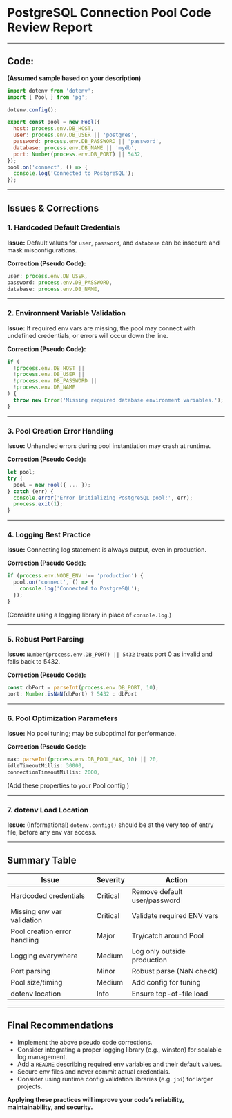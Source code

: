 # PostgreSQL Connection Pool Code Review Report

---

## Code:  
**(Assumed sample based on your description)**
```js
import dotenv from 'dotenv';
import { Pool } from 'pg';

dotenv.config();

export const pool = new Pool({
  host: process.env.DB_HOST,
  user: process.env.DB_USER || 'postgres',
  password: process.env.DB_PASSWORD || 'password',
  database: process.env.DB_NAME || 'mydb',
  port: Number(process.env.DB_PORT) || 5432,
});
pool.on('connect', () => {
  console.log('Connected to PostgreSQL');
});
```
---

## Issues & Corrections

### 1. Hardcoded Default Credentials
**Issue:** Default values for `user`, `password`, and `database` can be insecure and mask misconfigurations.

**Correction (Pseudo Code):**
```js
user: process.env.DB_USER,
password: process.env.DB_PASSWORD,
database: process.env.DB_NAME,
```

---

### 2. Environment Variable Validation
**Issue:** If required env vars are missing, the pool may connect with undefined credentials, or errors will occur down the line.

**Correction (Pseudo Code):**
```js
if (
  !process.env.DB_HOST ||
  !process.env.DB_USER ||
  !process.env.DB_PASSWORD ||
  !process.env.DB_NAME
) {
  throw new Error('Missing required database environment variables.');
}
```

---

### 3. Pool Creation Error Handling
**Issue:** Unhandled errors during pool instantiation may crash at runtime.

**Correction (Pseudo Code):**
```js
let pool;
try {
  pool = new Pool({ ... });
} catch (err) {
  console.error('Error initializing PostgreSQL pool:', err);
  process.exit(1);
}
```

---

### 4. Logging Best Practice
**Issue:** Connecting log statement is always output, even in production.

**Correction (Pseudo Code):**
```js
if (process.env.NODE_ENV !== 'production') {
  pool.on('connect', () => {
    console.log('Connected to PostgreSQL');
  });
}
```
(Consider using a logging library in place of `console.log`.)

---

### 5. Robust Port Parsing
**Issue:** `Number(process.env.DB_PORT) || 5432` treats port 0 as invalid and falls back to 5432.

**Correction (Pseudo Code):**
```js
const dbPort = parseInt(process.env.DB_PORT, 10);
port: Number.isNaN(dbPort) ? 5432 : dbPort
```

---

### 6. Pool Optimization Parameters
**Issue:** No pool tuning; may be suboptimal for performance.

**Correction (Pseudo Code):**
```js
max: parseInt(process.env.DB_POOL_MAX, 10) || 20,
idleTimeoutMillis: 30000,
connectionTimeoutMillis: 2000,
```
(Add these properties to your Pool config.)

---

### 7. dotenv Load Location
**Issue:** (Informational) `dotenv.config()` should be at the very top of entry file, before any env var access.

---

## Summary Table

| Issue                        | Severity   | Action                          |
|------------------------------|------------|---------------------------------|
| Hardcoded credentials        | Critical   | Remove default user/password    |
| Missing env var validation   | Critical   | Validate required ENV vars      |
| Pool creation error handling | Major      | Try/catch around Pool           |
| Logging everywhere           | Medium     | Log only outside production     |
| Port parsing                 | Minor      | Robust parse (NaN check)        |
| Pool size/timing             | Medium     | Add config for tuning           |
| dotenv location              | Info       | Ensure top-of-file load         |

---

## Final Recommendations

- Implement the above pseudo code corrections.
- Consider integrating a proper logging library (e.g., winston) for scalable log management.
- Add a `README` describing required env variables and their default values.
- Secure env files and never commit actual credentials.
- Consider using runtime config validation libraries (e.g. `joi`) for larger projects.

**Applying these practices will improve your code’s reliability, maintainability, and security.**